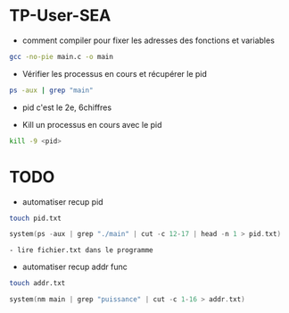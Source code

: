 # TP-User-SEA


- comment compiler pour fixer les adresses des fonctions et variables
```bash
gcc -no-pie main.c -o main
```

- Vérifier les processus en cours et récupérer le pid
```bash
ps -aux | grep "main"
```
- pid c'est le 2e, 6chiffres


- Kill un processus en cours avec le pid
```bash
kill -9 <pid>
```


# TODO
- automatiser recup pid
```bash
touch pid.txt
```
```C
system(ps -aux | grep "./main" | cut -c 12-17 | head -n 1 > pid.txt)
```
    - lire fichier.txt dans le programme
- automatiser recup addr func 

```bash
touch addr.txt
```
```C
system(nm main | grep "puissance" | cut -c 1-16 > addr.txt)
```
